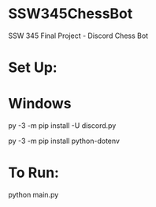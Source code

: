 # SSW345ChessBot
SSW 345 Final Project - Discord Chess Bot


# Set Up:

# Windows
py -3 -m pip install -U discord.py

py -3 -m pip install python-dotenv

# To Run:
python main.py
